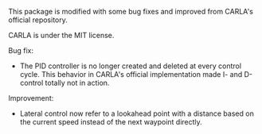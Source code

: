 This package is modified with some bug fixes and improved from CARLA's official repository.

CARLA is under the MIT license.

Bug fix:
- The PID controller is no longer created and deleted at every control cycle. This behavior in CARLA's official implementation made I- and D-control totally not in action.

Improvement:
- Lateral control now refer to a lookahead point with a distance based on the current speed instead of the next waypoint directly. 


